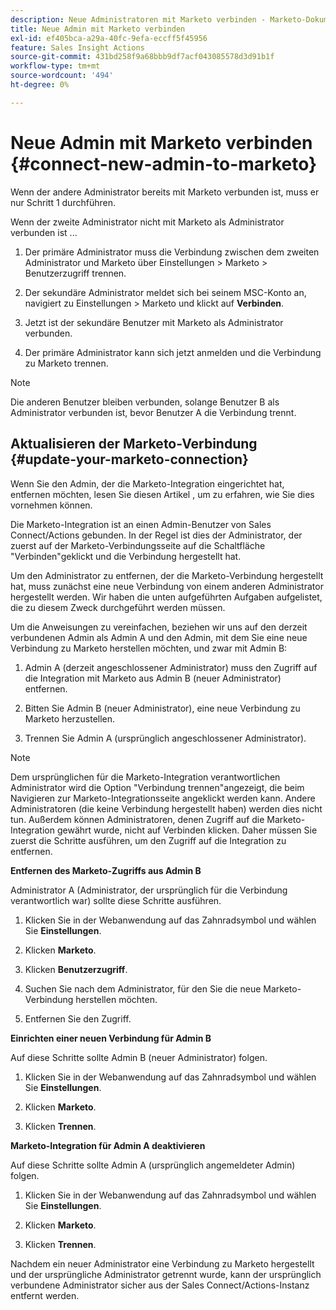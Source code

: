```yaml
---
description: Neue Administratoren mit Marketo verbinden - Marketo-Dokumente - Produktdokumentation
title: Neue Admin mit Marketo verbinden
exl-id: ef405bca-a29a-40fc-9efa-eccff5f45956
feature: Sales Insight Actions
source-git-commit: 431bd258f9a68bbb9df7acf043085578d3d91b1f
workflow-type: tm+mt
source-wordcount: '494'
ht-degree: 0%

---
```


# Neue Admin mit Marketo verbinden {#connect-new-admin-to-marketo}

Wenn der andere Administrator bereits mit Marketo verbunden ist, muss er nur Schritt 1 durchführen.

Wenn der zweite Administrator nicht mit Marketo als Administrator verbunden ist ...

1. Der primäre Administrator muss die Verbindung zwischen dem zweiten Administrator und Marketo über Einstellungen > Marketo > Benutzerzugriff trennen.

1. Der sekundäre Administrator meldet sich bei seinem MSC-Konto an, navigiert zu Einstellungen > Marketo und klickt auf **Verbinden**.

1. Jetzt ist der sekundäre Benutzer mit Marketo als Administrator verbunden.

1. Der primäre Administrator kann sich jetzt anmelden und die Verbindung zu Marketo trennen.

>[!NOTE]
>
>Die anderen Benutzer bleiben verbunden, solange Benutzer B als Administrator verbunden ist, bevor Benutzer A die Verbindung trennt.

## Aktualisieren der Marketo-Verbindung {#update-your-marketo-connection}

Wenn Sie den Admin, der die Marketo-Integration eingerichtet hat, entfernen möchten, lesen Sie diesen Artikel , um zu erfahren, wie Sie dies vornehmen können.

Die Marketo-Integration ist an einen Admin-Benutzer von Sales Connect/Actions gebunden. In der Regel ist dies der Administrator, der zuerst auf der Marketo-Verbindungsseite auf die Schaltfläche &quot;Verbinden&quot;geklickt und die Verbindung hergestellt hat.

Um den Administrator zu entfernen, der die Marketo-Verbindung hergestellt hat, muss zunächst eine neue Verbindung von einem anderen Administrator hergestellt werden. Wir haben die unten aufgeführten Aufgaben aufgelistet, die zu diesem Zweck durchgeführt werden müssen.

Um die Anweisungen zu vereinfachen, beziehen wir uns auf den derzeit verbundenen Admin als Admin A und den Admin, mit dem Sie eine neue Verbindung zu Marketo herstellen möchten, und zwar mit Admin B:

1. Admin A (derzeit angeschlossener Administrator) muss den Zugriff auf die Integration mit Marketo aus Admin B (neuer Administrator) entfernen.

1. Bitten Sie Admin B (neuer Administrator), eine neue Verbindung zu Marketo herzustellen.

1. Trennen Sie Admin A (ursprünglich angeschlossener Administrator).

>[!NOTE]
>
>Dem ursprünglichen für die Marketo-Integration verantwortlichen Administrator wird die Option &quot;Verbindung trennen&quot;angezeigt, die beim Navigieren zur Marketo-Integrationsseite angeklickt werden kann. Andere Administratoren (die keine Verbindung hergestellt haben) werden dies nicht tun. Außerdem können Administratoren, denen Zugriff auf die Marketo-Integration gewährt wurde, nicht auf Verbinden klicken. Daher müssen Sie zuerst die Schritte ausführen, um den Zugriff auf die Integration zu entfernen.

**Entfernen des Marketo-Zugriffs aus Admin B**

Administrator A (Administrator, der ursprünglich für die Verbindung verantwortlich war) sollte diese Schritte ausführen.

1. Klicken Sie in der Webanwendung auf das Zahnradsymbol und wählen Sie **Einstellungen**.

1. Klicken **Marketo**.

1. Klicken **Benutzerzugriff**.

1. Suchen Sie nach dem Administrator, für den Sie die neue Marketo-Verbindung herstellen möchten.

1. Entfernen Sie den Zugriff.

**Einrichten einer neuen Verbindung für Admin B**

Auf diese Schritte sollte Admin B (neuer Administrator) folgen.

1. Klicken Sie in der Webanwendung auf das Zahnradsymbol und wählen Sie **Einstellungen**.

1. Klicken **Marketo**.

1. Klicken **Trennen**.

**Marketo-Integration für Admin A deaktivieren**

Auf diese Schritte sollte Admin A (ursprünglich angemeldeter Admin) folgen.

1. Klicken Sie in der Webanwendung auf das Zahnradsymbol und wählen Sie **Einstellungen**.

1. Klicken **Marketo**.

1. Klicken **Trennen**.

Nachdem ein neuer Administrator eine Verbindung zu Marketo hergestellt und der ursprüngliche Administrator getrennt wurde, kann der ursprünglich verbundene Administrator sicher aus der Sales Connect/Actions-Instanz entfernt werden.
